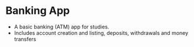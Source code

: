 # Banking App
- A basic banking (ATM) app for studies.
- Includes account creation and listing, deposits, withdrawals and money transfers